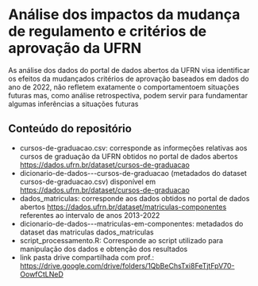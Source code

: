 # Análise dos impactos da mudança de regulamento e critérios de aprovação da UFRN
As análise dos dados do portal de dados abertos da UFRN visa identificar os efeitos da mudançados critérios de aprovação baseados em dados do ano de 2022, não refletem exatamente o comportamentoem situações futuras mas, como análise retrospectiva, podem servir para fundamentar algumas inferências a situações futuras

## Conteúdo do repositório

- cursos-de-graduacao.csv: corresponde as informeções relativas aos cursos de graduação da UFRN obtidos no portal de dados abertos https://dados.ufrn.br/dataset/cursos-de-graduacao
- dicionario-de-dados---cursos-de-graduacao (metadados do dataset cursos-de-graduacao.csv) disponível em https://dados.ufrn.br/dataset/cursos-de-graduacao
- dados_matriculas: corresponde aos dados obtidos no portal de dados abertos https://dados.ufrn.br/dataset/matriculas-componentes referentes ao intervalo de anos 2013-2022
- dicionario-de-dados---matriculas-em-componentes: metadados do dataset das matriculas  dados_matriculas
- script_processamento.R:  Corresponde ao script utilizado para manipulação dos dados e obtenção dos resultados
- link pasta drive compartilhada com prof.: https://drive.google.com/drive/folders/1QbBeChsTxi8FeTjtFpV70-OowfCtLNeD
